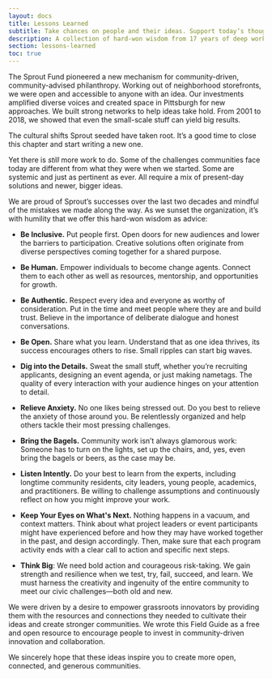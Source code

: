 ```yaml
---
layout: docs
title: Lessons Learned
subtitle: Take chances on people and their ideas. Support today’s thought-provoking change makers and tomorrow’s inventive visionaries.
description: A collection of hard-won wisdom from 17 years of deep work together with innovative people and amazing communities in Pittsburgh and beyond. Useful as a summation of all that we've learned.
section: lessons-learned
toc: true
---
```


The Sprout Fund pioneered a new mechanism for community-driven, community-advised philanthropy. Working out of neighborhood storefronts, we were open and accessible to anyone with an idea. Our investments amplified diverse voices and created space in Pittsburgh for new approaches. We built strong networks to help ideas take hold. From 2001 to 2018, we showed that even the small-scale stuff can yield big results.

The cultural shifts Sprout seeded have taken root. It’s a good time to close this chapter and start writing a new one.

Yet there is _still_ more work to do. Some of the challenges communities face today are different from what they were when we started. Some are systemic and just as pertinent as ever. All require a mix of present-day solutions and newer, bigger ideas.

We are proud of Sprout’s successes over the last two decades and mindful of the mistakes we made along the way. As we sunset the organization, it’s with humility that we offer this hard-won wisdom as advice:

- **Be Inclusive.** Put people first. Open doors for new audiences and lower the barriers to participation. Creative solutions often originate from diverse perspectives coming together for a shared purpose.

- **Be Human.** Empower individuals to become change agents. Connect them to each other as well as resources, mentorship, and opportunities for growth.

- **Be Authentic.** Respect every idea and everyone as worthy of consideration. Put in the time and meet people where they are and build trust. Believe in the importance of deliberate dialogue and honest conversations.

- **Be Open.** Share what you learn. Understand that as one idea thrives, its success encourages others to rise. Small ripples can start big waves.

- **Dig into the Details.** Sweat the small stuff, whether you’re recruiting applicants, designing an event agenda, or just making nametags. The quality of every interaction with your audience hinges on your attention to detail.

- **Relieve Anxiety.** No one likes being stressed out. Do you best to relieve the anxiety of those around you. Be relentlessly organized and help others tackle their most pressing challenges.

- **Bring the Bagels.** Community work isn’t always glamorous work: Someone has to turn on the lights, set up the chairs, and, yes, even bring the bagels or beers, as the case may be.

- **Listen Intently.** Do your best to learn from the experts, including longtime community residents, city leaders, young people, academics, and practitioners. Be willing to challenge assumptions and continuously reflect on how you might improve your work.

- **Keep Your Eyes on What's Next.** Nothing happens in a vacuum, and context matters. Think about what project leaders or event participants might have experienced before and how they may have worked together in the past, and design accordingly. Then, make sure that each program activity ends with a clear call to action and specific next steps.

- **Think Big**: We need bold action and courageous risk-taking. We gain strength and resilience when we test, try, fail, succeed, and learn. We must harness the creativity and ingenuity of the entire community to meet our civic challenges—both old and new.

We were driven by a desire to empower grassroots innovators by providing them with the resources and connections they needed to cultivate their ideas and create stronger communities. We wrote this Field Guide as a free and open resource to encourage people to invest in community-driven innovation and collaboration.

We sincerely hope that these ideas inspire you to create more open, connected, and generous communities.
